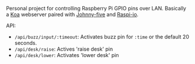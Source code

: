 Personal project for controlling Raspberry Pi GPIO pins over LAN.
Basically a [Koa](https://github.com/koajs/koa) webserver paired with [Johnny-five](johnny-five.io) and [Raspi-io](github.com/nebrius/raspi-io).

API:
* `/api/buzz/input/:timeout`: Activates buzz pin for `:time` or the default 20 seconds.
* `/api/desk/raise`: Actives 'raise desk' pin
* `/api/desk/lower`: Activates 'lower desk' pin
